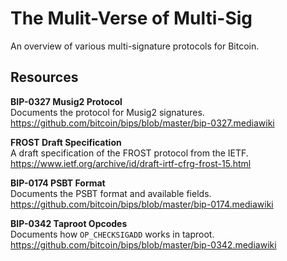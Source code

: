 # The Mulit-Verse of Multi-Sig

An overview of various multi-signature protocols for Bitcoin.

## Resources

**BIP-0327 Musig2 Protocol**  
Documents the protocol for Musig2 signatures.  
https://github.com/bitcoin/bips/blob/master/bip-0327.mediawiki

**FROST Draft Specification**  
A draft specification of the FROST protocol from the IETF.  
https://www.ietf.org/archive/id/draft-irtf-cfrg-frost-15.html  

**BIP-0174 PSBT Format**  
Documents the PSBT format and available fields.  
https://github.com/bitcoin/bips/blob/master/bip-0174.mediawiki

**BIP-0342 Taproot Opcodes**  
Documents how `OP_CHECKSIGADD` works in taproot.  
https://github.com/bitcoin/bips/blob/master/bip-0342.mediawiki
